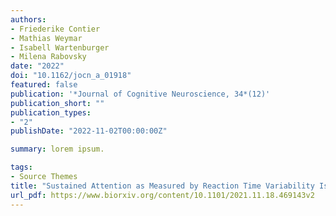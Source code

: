```yaml
---
authors:
- Friederike Contier
- Mathias Weymar
- Isabell Wartenburger
- Milena Rabovsky
date: "2022"
doi: "10.1162/jocn_a_01918"
featured: false
publication: '*Journal of Cognitive Neuroscience, 34*(12)'
publication_short: ""
publication_types:
- "2"
publishDate: "2022-11-02T00:00:00Z"

summary: lorem ipsum.

tags:
- Source Themes
title: "Sustained Attention as Measured by Reaction Time Variability Is a Strong Modulator for the P600, but Not the N400"
url_pdf: https://www.biorxiv.org/content/10.1101/2021.11.18.469143v2
---
```


